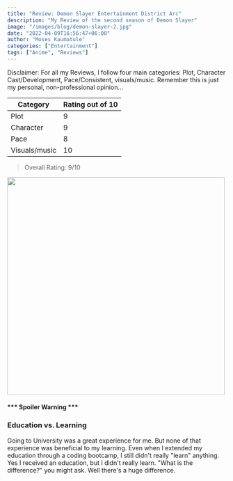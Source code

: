 ```yaml
---
title: "Review: Demon Slayer Entertainment District Arc"
description: "My Review of the second season of Demon Slayer"
image: "/images/blog/demon-slayer-2.jpg"
date: "2022-04-09T16:56:47+06:00"
author: "Moses Kaumatule"
categories: ["Entertainment"]
tags: ["Anime", "Reviews"]
---
```


Disclaimer: For all my Reviews, I follow four main categories: Plot, Character Cast/Development, Pace/Consistent, visuals/music. Remember this is just my personal, non-professional opinion...

Category | Rating out of 10
------------ | ------------
Plot | 9
Character | 9
Pace | 8
Visuals/music | 10

> Overall Rating: 9/10
<!-- <cite>My Rating</cite> -->

<a href="http://www.youtube.com/watch?feature=player_embedded&v=t6MXHczeEqc
" target="_blank" id="pointer"><img src="http://img.youtube.com/vi/t6MXHczeEqc/0.jpg" width="500" id="pointer"/></a>

<h4 id='spoiler'>*** Spoiler Warning ***</h4>


### Education vs. Learning 
Going to University was a great experience for me. But none of that experience was beneficial to my learning. Even when I extended my education through a coding bootcamp, I still didn't really "learn" anything. Yes I received an education, but I didn't really learn. "What is the difference?" you might ask. Well there's a huge difference. 

